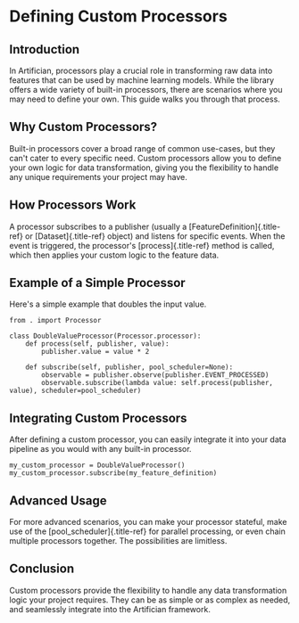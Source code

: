# Defining Custom Processors

## Introduction

In Artifician, processors play a crucial role in transforming raw data
into features that can be used by machine learning models. While the
library offers a wide variety of built-in processors, there are
scenarios where you may need to define your own. This guide walks you
through that process.

## Why Custom Processors?

Built-in processors cover a broad range of common use-cases, but they
can\'t cater to every specific need. Custom processors allow you to
define your own logic for data transformation, giving you the
flexibility to handle any unique requirements your project may have.

## How Processors Work

A processor subscribes to a publisher (usually a
[FeatureDefinition]{.title-ref} or [Dataset]{.title-ref} object) and
listens for specific events. When the event is triggered, the
processor\'s [process]{.title-ref} method is called, which then applies
your custom logic to the feature data.

## Example of a Simple Processor

Here\'s a simple example that doubles the input value.

``` {.python}
from . import Processor

class DoubleValueProcessor(Processor.processor):
    def process(self, publisher, value):
        publisher.value = value * 2

    def subscribe(self, publisher, pool_scheduler=None):
        observable = publisher.observe(publisher.EVENT_PROCESSED)
        observable.subscribe(lambda value: self.process(publisher, value), scheduler=pool_scheduler)
```

## Integrating Custom Processors

After defining a custom processor, you can easily integrate it into your
data pipeline as you would with any built-in processor.

``` {.python}
my_custom_processor = DoubleValueProcessor()
my_custom_processor.subscribe(my_feature_definition)
```

## Advanced Usage

For more advanced scenarios, you can make your processor stateful, make
use of the [pool_scheduler]{.title-ref} for parallel processing, or even
chain multiple processors together. The possibilities are limitless.

## Conclusion

Custom processors provide the flexibility to handle any data
transformation logic your project requires. They can be as simple or as
complex as needed, and seamlessly integrate into the Artifician
framework.
